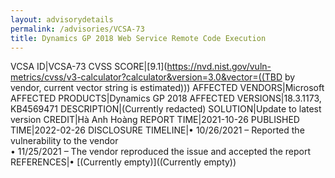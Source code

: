 ```yaml
---
layout: advisorydetails
permalink: /advisories/VCSA-73
title: Dynamics GP 2018 Web Service Remote Code Execution
---
```

VCSA ID|VCSA-73
CVSS SCORE|[9.1](https://nvd.nist.gov/vuln-metrics/cvss/v3-calculator?calculator&version=3.0&vector=((TBD by vendor, current vector string is estimated)))
AFFECTED VENDORS|Microsoft
AFFECTED PRODUCTS|Dynamics GP 2018
AFFECTED VERSIONS|18.3.1173, KB4569471
DESCRIPTION|(Currently redacted)
SOLUTION|Update to latest version
CREDIT|Hà Anh Hoàng
REPORT TIME|2021-10-26
PUBLISHED TIME|2022-02-26
DISCLOSURE TIMELINE|&#8226; 10/26/2021 – Reported the vulnerability to the vendor<br>&#8226; 11/25/2021 – The vendor reproduced the issue and accepted the report
REFERENCES|&#8226; [(Currently empty)]((Currently empty))
